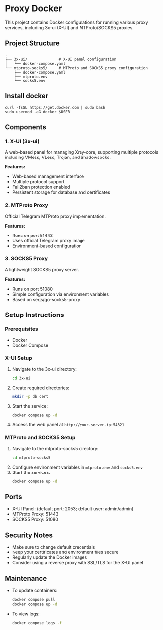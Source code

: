 # Proxy Docker

This project contains Docker configurations for running various proxy services, including 3x-ui (X-UI) and MTProto/SOCKS5 proxies.

## Project Structure

```
.
├── 3x-ui/              # X-UI panel configuration
│   └── docker-compose.yaml
└── mtproto-socks5/     # MTProto and SOCKS5 proxy configuration
    ├── docker-compose.yaml
    ├── mtproto.env
    └── socks5.env
```

## Install docker

```
curl -fsSL https://get.docker.com | sudo bash
sudo usermod -aG docker $USER
```

## Components

### 1. X-UI (3x-ui)

A web-based panel for managing Xray-core, supporting multiple protocols including VMess, VLess, Trojan, and Shadowsocks.

**Features:**

- Web-based management interface
- Multiple protocol support
- Fail2ban protection enabled
- Persistent storage for database and certificates

### 2. MTProto Proxy

Official Telegram MTProto proxy implementation.

**Features:**

- Runs on port 51443
- Uses official Telegram proxy image
- Environment-based configuration

### 3. SOCKS5 Proxy

A lightweight SOCKS5 proxy server.

**Features:**

- Runs on port 51080
- Simple configuration via environment variables
- Based on serjs/go-socks5-proxy

## Setup Instructions

### Prerequisites

- Docker
- Docker Compose

### X-UI Setup

1. Navigate to the 3x-ui directory:
   ```bash
   cd 3x-ui
   ```
2. Create required directories:
   ```bash
   mkdir -p db cert
   ```
3. Start the service:
   ```bash
   docker compose up -d
   ```
4. Access the web panel at `http://your-server-ip:54321`

### MTProto and SOCKS5 Setup

1. Navigate to the mtproto-socks5 directory:
   ```bash
   cd mtproto-socks5
   ```
2. Configure environment variables in `mtproto.env` and `socks5.env`
3. Start the services:
   ```bash
   docker compose up -d
   ```

## Ports

- X-UI Panel: (default port: 2053; default user: admin/admin)
- MTProto Proxy: 51443
- SOCKS5 Proxy: 51080

## Security Notes

- Make sure to change default credentials
- Keep your certificates and environment files secure
- Regularly update the Docker images
- Consider using a reverse proxy with SSL/TLS for the X-UI panel

## Maintenance

- To update containers:
  ```bash
  docker compose pull
  docker compose up -d
  ```
- To view logs:
  ```bash
  docker compose logs -f
  ```
